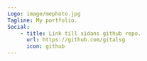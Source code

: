 ```yaml
---
Logo: image/mephoto.jpg
Tagline: My portfolio.
Social:
    - title: Link till sidans github repo.
      url: https://github.com/gitalsg
      icon: github
---
```

